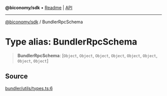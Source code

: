 **@biconomy/sdk** • [Readme](../README.md) \| [API](../globals.md)

***

[@biconomy/sdk](../README.md) / BundlerRpcSchema

# Type alias: BundlerRpcSchema

> **BundlerRpcSchema**: [`Object`, `Object`, `Object`, `Object`, `Object`, `Object`, `Object`, `Object`]

## Source

[bundler/utils/types.ts:6](https://github.com/bcnmy/sdk/blob/main/src/bundler/utils/types.ts#L6)
